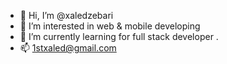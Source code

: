 - 👋 Hi, I’m @xaledzebari
- 👀 I’m interested in web & mobile developing
- 🌱 I’m currently learning for full stack developer
.
- 📫 1stxaled@gmail.com

